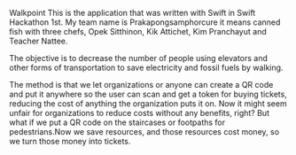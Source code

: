 Walkpoint This is the application that was written with Swift in Swift Hackathon 1st. My team name is Prakapongsamphorcure it means canned fish with three chefs, Opek Sitthinon, Kik Attichet, Kim Pranchayut and Teacher Nattee.

The objective is to decrease the number of people using elevators and other forms of transportation to save electricity and fossil fuels by walking.

The method is that we let organizations or anyone can create a QR code and put it anywhere so the user can scan and get a token for buying tickets, reducing the cost of anything the organization puts it on. Now it might seem unfair for organizations to reduce costs without any benefits, right? But what if we put a QR code on the staircases or footpaths for pedestrians.Now we save resources, and those resources cost money, so we turn those money into tickets. 
